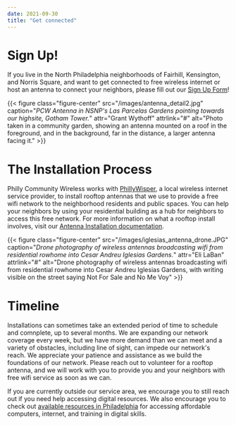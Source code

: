 ```yaml
---
date: 2021-09-30
title: "Get connected"
---
```


# Sign Up!

If you live in the North Philadelphia neighborhoods of Fairhill, Kensington, and Norris Square, and want to get connected to free wireless internet or host an antenna to connect your neighbors, please fill out our [Sign Up Form](https://tally.so/r/mR8VM9)!

{{< figure class="figure-center" src="/images/antenna_detail2.jpg" caption="*PCW Antenna in NSNP's Las Parcelas Gardens pointing towards our highsite, Gotham Tower.*" attr="Grant Wythoff" attrlink="#" alt="Photo taken in a community garden, showing an antenna mounted on a roof in the foreground, and in the background, far in the distance, a larger antenna facing it." >}}

# The Installation Process

Philly Community Wireless works with [PhillyWisper](https://phillywisper.net), a local wireless internet service provider, to install rooftop antennas that we use to provide a free wifi network to the neighborhood residents and public spaces. You can help your neighbors by using your residential building as a hub for neighbors to access this free network. For more information on what a rooftop install involves, visit our [Antenna Installation documentation](https://github.com/phillycommunitywireless/docs/blob/main/docs/installations.md). 

{{< figure class="figure-center" src="/images/iglesias_antenna_drone.JPG" caption="*Drone photography of wireless antennas broadcasting wifi from residential rowhome into Cesar Andreu Iglesias Gardens.*" attr="Eli LaBan" attrlink="#" alt="Drone photography of wireless antennas broadcasting wifi from residential rowhome into Cesar Andreu Iglesias Gardens, with writing visible on the street saying Not For Sale and No Me Voy" >}}

# Timeline

Installations can sometimes take an extended period of time to schedule and comnplete, up to several months. We are expanding our network coverage every week, but we have more demand than we can meet and a variety of obstacles, including line of sight, can impede our network's reach. We appreciate your patience and assistance as we build the foundations of our network. Please reach out to volunteer for a rooftop antenna, and we will work with you to provide you and your neighbors with free wifi service as soon as we can. 

If you are currently outside our service area, we encourage you to still reach out if you need help accessing digital resources. We also encourage you to check out [available resources in Philadelphia](https://phillycommunitywireless.org/resources/) for accessing affordable computers, internet, and training in digital skills. 
